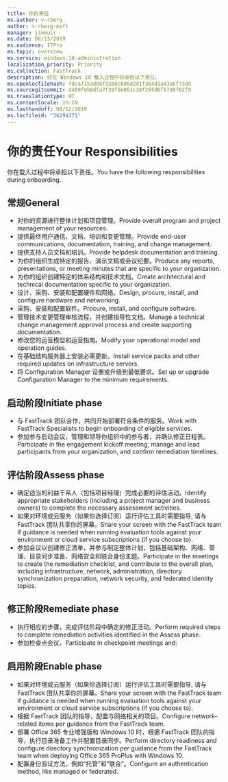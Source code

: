```yaml
---
title: 你的责任
ms.author: v-rberg
author: v-rberg-msft
manager: jimmuir
ms.date: 08/13/2019
ms.audience: ITPro
ms.topic: overview
ms.service: windows-10-administration
localization_priority: Priority
ms.collection: FastTrack
description: 你在 Windows 10 载入过程中将承担以下责任。
ms.openlocfilehash: fdca7153db6f3268cbd6d2d1f364d1a43a6f73dd
ms.sourcegitcommit: d469f9b0dfa7f39fde051c38f255d6f5790f62f5
ms.translationtype: HT
ms.contentlocale: zh-CN
ms.lasthandoff: 08/12/2019
ms.locfileid: "36294371"
---
```

# <a name="your-responsibilities"></a><span data-ttu-id="eb8d1-103">你的责任</span><span class="sxs-lookup"><span data-stu-id="eb8d1-103">Your Responsibilities</span></span>

<span data-ttu-id="eb8d1-104">你在载入过程中将承担以下责任。</span><span class="sxs-lookup"><span data-stu-id="eb8d1-104">You have the following responsibilities during onboarding.</span></span>

## <a name="general"></a><span data-ttu-id="eb8d1-105">常规</span><span class="sxs-lookup"><span data-stu-id="eb8d1-105">General</span></span>

- <span data-ttu-id="eb8d1-106">对你的资源进行整体计划和项目管理。</span><span class="sxs-lookup"><span data-stu-id="eb8d1-106">Provide overall program and project management of your resources.</span></span>
- <span data-ttu-id="eb8d1-107">提供最终用户通信、文档、培训和变更管理。</span><span class="sxs-lookup"><span data-stu-id="eb8d1-107">Provide end-user communications, documentation, training, and change management.</span></span>
- <span data-ttu-id="eb8d1-108">提供支持人员文档和培训。</span><span class="sxs-lookup"><span data-stu-id="eb8d1-108">Provide helpdesk documentation and training.</span></span>
- <span data-ttu-id="eb8d1-109">为你的组织生成特定的报告、演示文稿或会议纪要。</span><span class="sxs-lookup"><span data-stu-id="eb8d1-109">Produce any reports, presentations, or meeting minutes that are specific to your organization.</span></span>
- <span data-ttu-id="eb8d1-110">为你的组织创建特定的体系结构和技术文档。</span><span class="sxs-lookup"><span data-stu-id="eb8d1-110">Create architectural and technical documentation specific to your organization.</span></span>
- <span data-ttu-id="eb8d1-111">设计、采购、安装和配置硬件和网络。</span><span class="sxs-lookup"><span data-stu-id="eb8d1-111">Design, procure, install, and configure hardware and networking.</span></span>
- <span data-ttu-id="eb8d1-112">采购、安装和配置软件。</span><span class="sxs-lookup"><span data-stu-id="eb8d1-112">Procure, install, and configure software.</span></span>
- <span data-ttu-id="eb8d1-113">管理技术变更管理审核流程，并创建指导性文档。</span><span class="sxs-lookup"><span data-stu-id="eb8d1-113">Manage a technical change management approval process and create supporting documentation.</span></span>
- <span data-ttu-id="eb8d1-114">修改您的运营模型和运营指南。</span><span class="sxs-lookup"><span data-stu-id="eb8d1-114">Modify your operational model and operation guides.</span></span>
- <span data-ttu-id="eb8d1-115">在基础结构服务器上安装必需更新。</span><span class="sxs-lookup"><span data-stu-id="eb8d1-115">Install service packs and other required updates on infrastructure servers.</span></span>
- <span data-ttu-id="eb8d1-116">将 Configuration Manager 设置或升级到最低要求。</span><span class="sxs-lookup"><span data-stu-id="eb8d1-116">Set up or upgrade Configuration Manager to the minimum requirements.</span></span>

## <a name="initiate-phase"></a><span data-ttu-id="eb8d1-117">启动阶段</span><span class="sxs-lookup"><span data-stu-id="eb8d1-117">Initiate phase</span></span>

- <span data-ttu-id="eb8d1-118">与 FastTrack 团队合作，共同开始部署符合条件的服务。</span><span class="sxs-lookup"><span data-stu-id="eb8d1-118">Work with FastTrack Specialists to begin onboarding of eligible services.</span></span>
- <span data-ttu-id="eb8d1-119">参加参与启动会议，管理和领导你组织中的参与者，并确认修正日程表。</span><span class="sxs-lookup"><span data-stu-id="eb8d1-119">Participate in the engagement kickoff meeting, manage and lead participants from your organization, and confirm remediation timelines.</span></span>

## <a name="assess-phase"></a><span data-ttu-id="eb8d1-120">评估阶段</span><span class="sxs-lookup"><span data-stu-id="eb8d1-120">Assess phase</span></span>

- <span data-ttu-id="eb8d1-121">确定适当的利益干系人（包括项目经理）完成必要的评估活动。</span><span class="sxs-lookup"><span data-stu-id="eb8d1-121">Identify appropriate stakeholders (including a project manager and business owners) to complete the necessary assessment activities.</span></span>
- <span data-ttu-id="eb8d1-122">如果对环境或云服务（如果你选择订阅）运行评估工具时需要指导, 请与 FastTrack 团队共享你的屏幕。</span><span class="sxs-lookup"><span data-stu-id="eb8d1-122">Share your screen with the FastTrack team if guidance is needed when running evaluation tools against your environment or cloud service subscriptions (if you choose to).</span></span>
- <span data-ttu-id="eb8d1-123">参加会议以创建修正清单，并参与制定整体计划，包括基础架构、网络、管理、目录同步准备、网络安全和联合身份主题。</span><span class="sxs-lookup"><span data-stu-id="eb8d1-123">Participate in the meetings to create the remediation checklist, and contribute to the overall plan, including infrastructure, network, administration, directory synchronization preparation, network security, and federated identity topics.</span></span>

## <a name="remediate-phase"></a><span data-ttu-id="eb8d1-124">修正阶段</span><span class="sxs-lookup"><span data-stu-id="eb8d1-124">Remediate phase</span></span>

- <span data-ttu-id="eb8d1-125">执行相应的步骤，完成评估阶段中确定的修正活动。</span><span class="sxs-lookup"><span data-stu-id="eb8d1-125">Perform required steps to complete remediation activities identified in the Assess phase.</span></span>
- <span data-ttu-id="eb8d1-126">参加检查点会议。</span><span class="sxs-lookup"><span data-stu-id="eb8d1-126">Participate in checkpoint meetings and:</span></span>

## <a name="enable-phase"></a><span data-ttu-id="eb8d1-127">启用阶段</span><span class="sxs-lookup"><span data-stu-id="eb8d1-127">Enable phase</span></span>

- <span data-ttu-id="eb8d1-128">如果对环境或云服务（如果你选择订阅）运行评估工具时需要指导, 请与 FastTrack 团队共享你的屏幕。</span><span class="sxs-lookup"><span data-stu-id="eb8d1-128">Share your screen with the FastTrack team if guidance is needed when running evaluation tools against your environment or cloud service subscriptions (if you choose to).</span></span>
- <span data-ttu-id="eb8d1-129">根据 FastTrack 团队的指导，配置与网络相关的项目。</span><span class="sxs-lookup"><span data-stu-id="eb8d1-129">Configure network-related items per guidance from the FastTrack team.</span></span>
- <span data-ttu-id="eb8d1-130">部署 Office 365 专业增强版和 Windows 10 时，根据 FastTrack 团队的指导，执行目录准备工作并配置目录同步。</span><span class="sxs-lookup"><span data-stu-id="eb8d1-130">Perform directory readiness and configure directory synchronization per guidance from the FastTrack team when deploying Office 365 ProPlus with Windows 10.</span></span>
- <span data-ttu-id="eb8d1-131">配置身份验证方法，例如“托管”和“联合”。</span><span class="sxs-lookup"><span data-stu-id="eb8d1-131">Configure an authentication method, like managed or federated.</span></span>







  

  

 